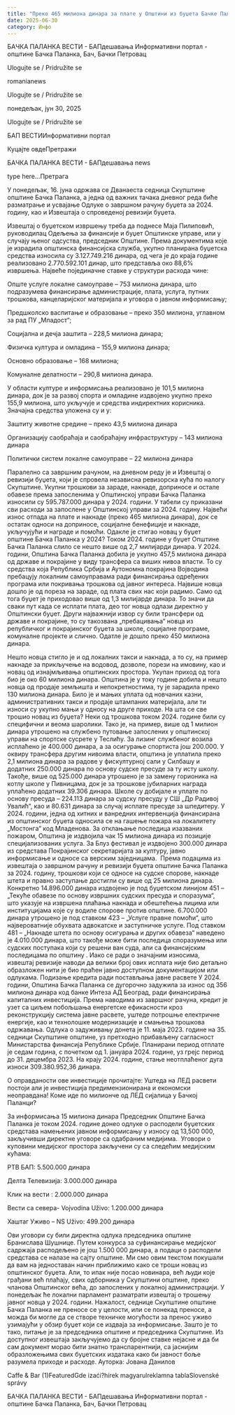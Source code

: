 ```yaml
---
title: "Преко 465 милиона динара за плате у Општини из буџета Бачке Паланке у 2024. години"
date: 2025-06-30
category: Инфо
---
```


БАЧКА ПАЛАНКА ВЕСТИ - БАПдешавања Информативни портал - општине Бачка Паланка, Бач, Бачки Петровац

Ulogujte se / Pridružite se

romanianews

Ulogujte se / Pridružite se

понедељак, јун 30, 2025

Ulogujte se / Pridružite se

БАП ВЕСТИИнформативни портал

Куцајте овдеПретражи

БАЧКА ПАЛАНКА ВЕСТИ - БАПдешавања news

type here...Претрага

У понедељак, 16. јуна одржава се Дванаеста седница Скупштине општине Бачка Паланка, а једна од важних тачака дневног реда биће разматрање и усвајање Одлуке о завршном рачуну буџета за 2024. годину, као и Извештаја о спроведеној ревизији буџета.

Извештај о буџетском извршењу треба да поднесе Мајa Пилиповић, руководилац Одељења за финансије и буџет Општинске управе, или у случају њеног одсуства, председник Општине. Према документима које је израдила општинска финансијска служба, укупно планирана буџетска средства износила су 3.127.749.216 динара, од чега је до краја године реализовано 2.770.592.101 динар, што представља око 88,6% извршења.
Највеће појединачне ставке у структури расхода чине:




Опште услуге локалне самоуправе – 753 милиона динара, што подразумева финансирање администрације, плата, услуга, путних трошкова, канцеларијског материјала и уговора о јавном информисању;




Предшколско васпитање и образовање – преко 350 милиона, углавном за рад ПУ „Младост“;


Социјална и дечја заштита – 228,5 милиона динара;




Физичка култура и омладина – 155,9 милиона динара;


Основно образовање – 168 милиона;


Комуналне делатности – 290,8 милиона динара.














У области културе и информисања реализовано је 101,5 милиона динара, док је за развој спорта и омладине издвојено укупно преко 155,9 милиона, што укључује и средства индиректних корисника.
Значајна средства уложена су и у:




Заштиту животне средине – преко 43,5 милиона динара


Организацију саобраћаја и саобраћајну инфраструктуру – 143 милиона динара


Политички систем локалне самоуправе – 22 милиона динара


Паралелно са завршним рачуном, на дневном реду је и Извештај о ревизији буџета, који је спровела независна ревизорска кућа по налогу Скупштине.
Укупни трошкови за зараде, накнаде, доприносе и остале обавезе према запосленима у Општинској управи Бачка Паланка износили су 595.787.000 динара у 2024. години.
У табели су приказани сви расходи за запослене у Општинској управи за 2024. годину. Највећи износ отпада на плате и накнаде (преко 465 милиона динара), док се остатак односи на доприносе, социјалне бенефиције и накнаде, укључујући и награде и помоћи.
Одакле је стигао новац у буџет општине Бачка Паланка у 2024?
Током 2024. године у буџет Општине Бачка Паланка слило се нешто више од 2,7 милијарди динара.
У 2024. години, Општина Бачка Паланка добила је укупно 457,5 милиона динара од државе и покрајине у виду трансфера са виших нивоа власти. То су средства која Република Србија и Аутономна покрајина Војводина пребацују локалним самоуправама ради финансирања одређених програма или покривања трошкова од јавног интереса.
Највише новца дошло је од пореза на зараде, од плата свих нас који радимо. Само од тога буџет је приходовао више од 1,3 милијарде динара. То значи да сваки пут када се исплати плата, део тог новца одлази директно у Општински буџет. Други најважнији извор су били трансфери од државе и покрајине, то су такозвана „пребацивања“ новца из републичког и покрајинског буџета за школе, социјалне програме, комуналне пројекте и слично. Одатле је дошло преко 450 милиона динара.

Нешто новца стигло је и од локалних такси и накнада, а то су, на пример накнаде за прикључење на водовод, дозволе, порези на имовину, као и новац од изнајмљивања општинских простора. Укупан приход од тога био је око 60 милиона динара. Општина је у току године добила и нешто новца од продаје земљишта и непокретностима, ту је зарадила преко 130 милиона динара. Било је и мањих уплата од новчаних казни, административних такси и продаје штампаних материјала, али ти износи су укупно мањи у односу на друге приходе.
На шта се све трошио новац из буџета?
Неки од трошкова током 2024. године били су специфични и веома шаролики. Тако је, на пример, више од 1 милион динара утрошено на службено путовање запослених у општинској управи на спортске сусрете у Теслићу. За лизинг службеног возила исплаћено је 400.000 динара, а за осигурање спортиста још 200.000.
У оквиру трансфера другим нивоима власти, општина је уплатила преко 2,1 милиона динара за радове у фискултурној сали у Силбашу и додатних 250.000 динара по основу судске пресуде за ту исту школу.
Такође, више од 525.000 динара утрошено је за замену горионика на котлу школе у Пивницама, док је за трошкове јубиларних награда уплаћено додатних 39.306 динара. Школе су добијале и уплате по основу пресуда – 224.113 динара за судску пресуду у СШ „Др Радивој Увалић“, као и 80.631 динара за случај исплате пресуде за шпедитеру. У 2024. години, једна од хитних и ванредних интервенција финансирана из општинског буџета односила се на гашење пожара на локалитету „Мостонга“ код Младенова. За отклањање последица изазваних пожаром, Општина је издвојила чак 15 милиона динара из позиције специјализованих услуга. За Блуз фестивал је издвојено 300.000 динара из средстава Покрајинског секретаријата за културу, јавно информисање и односе са верским заједницама. 
Према подацима из извештаја о завршном рачуну и ревизији буџета општине Бачка Паланка за 2024. годину, трошкови који се односе на судске спорове, накнаде штета и правно заступање достигли су више од 25 милиона динара.
Конкретно 14.896.000 динара издвојено је под буџетском линијом 451 – „Текуће обавезе по основу извршних судских пресуда и споразума“, што указује на извршена плаћања накнада и обештећења лицима или институцијама које су водиле спорове против општине. 6.700.000 динара утрошено је под ставком 423 – „Услуге правне помоћи“, што највероватније обухвата адвокатске и заступничке услуге. Под ставком 481 – „Накнаде штета по основу осигурања и других обавеза“ наведено је 4.010.000 динара, што такође може бити последица споразумења или судских поступака који су решени ван суда, али са финансијским последицама по општину .
Иако се ради о значајним износима, извештај ревизије наводи да велики број ових исплата није био детаљно образложен нити је био праћен јавно доступном документацијом или одлукама.
Подизање кредита ради постављања јавне расвете
У 2024. години, Општина Бачка Паланка се дугорочно задужила за износ од 356 милиона динара код банке Интеза АД Београд, ради финансирања капиталних инвестиција. Према наводима из завршног рачуна, кредит је узет са циљем побољшања енергетске ефикасности кроз реконструкцију система јавне расвете, уштеде потрошње електричне енергије, као и технолошке модернизације и смањења трошкова одржавања.
Одлука о задуживању донета је 11. маја 2023. године на 35. седници Скупштине општине, уз претходно прибављену сагласност Министарства финансија Републике Србије. Планирани период отплате је седам година, с почетком од 1. јануара 2024. године, уз грејс период до 31. децембра 2023.
На крају 2024. године, стање неотплаћеног дуга износи 309.380.952,36 динара.

О оправданости ове инвестиције прочитајте:
 Уштедa на ЛЕД расвети постоји али је инвестиција предимензионирана и економски неоправдана!
Коме иде по милионче од ЛЕД сијалица у Бачкој Паланци?

За информисања 15 милиона динара
Председник Општине Бачка Паланка је током 2024. године донео одлуке о расподели буџетских средстава намењених јавном информисању у износу од 13,500 000, закључивши директне уговоре са одабраним медијима.  Уговори о куповини медијског простора закључени су са следећим медијским кућама:




РТВ БАП: 5.500.000 динара


Делта Телевизија: 3.000.000 динара


Клик на вести : 2.000.000 динара


Вести са севера- Vojvodina Uživo: 1.200.000 динара


Хаштаг Уживо – NS Uživo: 499.200 динара





Ови уговори су били директна одлука председника општине Бранислава Шушнице. Путем конкурса за суфинансирање медијског садржаја расподељено је још 1.500 000 динара, а подаци о расподели средстава се налазе на сајту општине.
Ми смо овим текстом покушали да вам на једноставан начин приближимо како се троши новац из општинског буџета. Али, то ипак није посао новинара, већ људи које грађани већ плаћају, свих одборника у Скупштини општине, преко чланова Општинског већа, до запослених у локалној администрацији.
У понедељак ће локални парламент разматрати извештај о трошењу јавног новца у 2024. години. Нажалост, седнице Скупштине општине Бачка Паланка не преносе се у целости, или се понекад преносе, a можда би могле да се створе техничке могућости за пренос уживо узимајући у обзир буџет који се издваја за информисање. Зашто је то тако, питање је за председника општине и председника Скупштине.
Из доступног извештаја закључујемо да су бројне ставке нејасне и да би сам документ морао бити знатно транспарентнији, са јаснијим образложењима свих буџетских издатака како би јавност боље разумела приходе и расходе.
Ауторка: Јована Данилов

Caffe & Bar (1)FeaturedGde izaći?hírek magyarulreklamna tablaSlovenské správy

БАЧКА ПАЛАНКА ВЕСТИ - БАПдешавања Информативни портал - општине Бачка Паланка, Бач, Бачки Петровац
